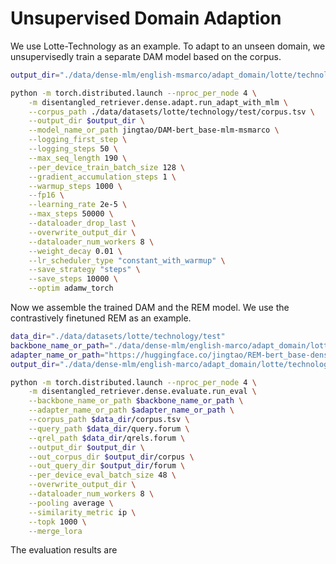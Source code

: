 # Unsupervised Domain Adaption

We use Lotte-Technology as an example. To adapt to an unseen domain, we unsupervisedly train a separate DAM model based on the corpus.
```bash
output_dir="./data/dense-mlm/english-msmarco/adapt_domain/lotte/technology/test"

python -m torch.distributed.launch --nproc_per_node 4 \
    -m disentangled_retriever.dense.adapt.run_adapt_with_mlm \
    --corpus_path ./data/datasets/lotte/technology/test/corpus.tsv \
    --output_dir $output_dir \
    --model_name_or_path jingtao/DAM-bert_base-mlm-msmarco \
    --logging_first_step \
    --logging_steps 50 \
    --max_seq_length 190 \
    --per_device_train_batch_size 128 \
    --gradient_accumulation_steps 1 \
    --warmup_steps 1000 \
    --fp16 \
    --learning_rate 2e-5 \
    --max_steps 50000 \
    --dataloader_drop_last \
    --overwrite_output_dir \
    --dataloader_num_workers 8 \
    --weight_decay 0.01 \
    --lr_scheduler_type "constant_with_warmup" \
    --save_strategy "steps" \
    --save_steps 10000 \
    --optim adamw_torch 
```

Now we assemble the trained DAM and the REM model. We use the contrastively finetuned REM as an example. 
```bash
data_dir="./data/datasets/lotte/technology/test"
backbone_name_or_path="./data/dense-mlm/english-marco/adapt_domain/lotte/technology/test"
adapter_name_or_path="https://huggingface.co/jingtao/REM-bert_base-dense-contrast-msmarco/resolve/main/lora192-pa4.zip"
output_dir="./data/dense-mlm/english-marco/adapt_domain/lotte/technology/test/evaluate/contrast"

python -m torch.distributed.launch --nproc_per_node 4 \
    -m disentangled_retriever.dense.evaluate.run_eval \
    --backbone_name_or_path $backbone_name_or_path \
    --adapter_name_or_path $adapter_name_or_path \
    --corpus_path $data_dir/corpus.tsv \
    --query_path $data_dir/query.forum \
    --qrel_path $data_dir/qrels.forum \
    --output_dir $output_dir \
    --out_corpus_dir $output_dir/corpus \
    --out_query_dir $output_dir/forum \
    --per_device_eval_batch_size 48 \
    --overwrite_output_dir \
    --dataloader_num_workers 8 \
    --pooling average \
    --similarity_metric ip \
    --topk 1000 \
    --merge_lora
```

The evaluation results are
```bash

```

